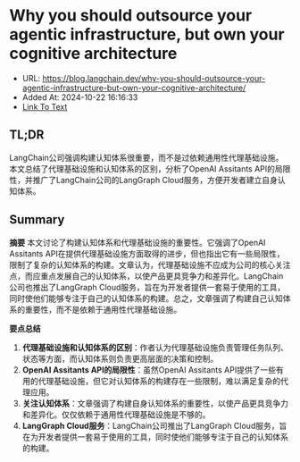 # Why you should outsource your agentic infrastructure, but own your cognitive architecture
- URL: https://blog.langchain.dev/why-you-should-outsource-your-agentic-infrastructure-but-own-your-cognitive-architecture/
- Added At: 2024-10-22 16:16:33
- [Link To Text](2024-10-22-why-you-should-outsource-your-agentic-infrastructure,-but-own-your-cognitive-architecture_raw.md)

## TL;DR
LangChain公司强调构建认知体系很重要，而不是过依赖通用性代理基础设施。本文总结了代理基础设施和认知体系的区别，分析了OpenAI Assitants API的局限性，并推广了LangChain公司的LangGraph Cloud服务，方便开发者建立自身认知体系。

## Summary
**摘要**
本文讨论了构建认知体系和代理基础设施的重要性。它强调了OpenAI Assitants API在提供代理基础设施方面取得的进步，但也指出它有一些局限性，限制了复杂的认知体系的构建。文章认为，代理基础设施不应成为公司的核心关注点，而应重点发展自己的认知体系，以使产品更具竞争力和差异化。LangChain公司也推出了LangGraph Cloud服务，旨在为开发者提供一套易于使用的工具，同时使他们能够专注于自己的认知体系的构建。总之，文章强调了构建自己认知体系的重要性，而不是依赖于通用性代理基础设施。

**要点总结**
1. **代理基础设施和认知体系的区别**：作者认为代理基础设施负责管理任务队列、状态等方面，而认知体系则负责更高层面的决策和控制。
2. **OpenAI Assitants API的局限性**：虽然OpenAI Assitants API提供了一些有用的代理基础设施，但它对认知体系的构建存在一些限制，难以满足复杂的代理应用。
3. **关注认知体系**：文章强调了构建自身认知体系的重要性，以使产品更具竞争力和差异化。仅仅依赖于通用性代理基础设施是不够的。
4. **LangGraph Cloud服务**：LangChain公司推出了LangGraph Cloud服务，旨在为开发者提供一套易于使用的工具，同时使他们能够专注于自己的认知体系的构建。
